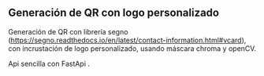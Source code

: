 ## Generación de QR con logo personalizado 

Generación de QR con librería segno (https://segno.readthedocs.io/en/latest/contact-information.html#vcard), con incrustación de logo personalizado, usando máscara chroma y openCV.

Api sencilla con FastApi .